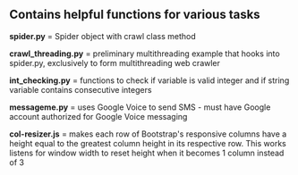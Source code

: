 ## Contains helpful functions for various tasks

**spider.py** = Spider object with crawl class method

**crawl_threading.py** = preliminary multithreading example that hooks into spider.py, exclusively to form multithreading web crawler

**int_checking.py** = functions to check if variable is valid integer and if string variable contains consecutive integers

**messageme.py** = uses Google Voice to send SMS - must have Google account authorized for Google Voice messaging

**col-resizer.js** = makes each row of Bootstrap's responsive columns have a height equal to the greatest column height in its respective row. This works listens for window width to reset height when it becomes 1 column instead of 3
